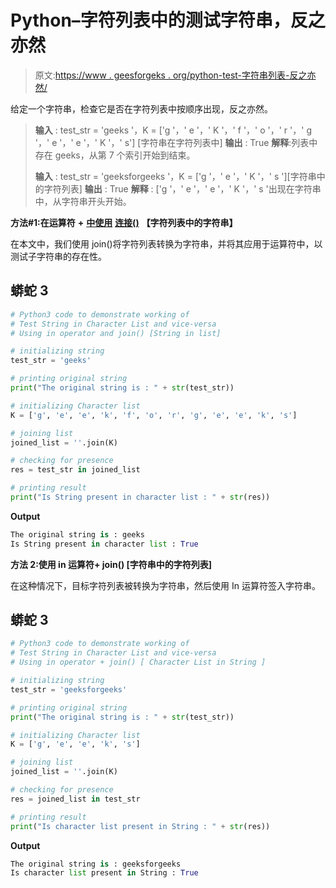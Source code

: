# Python–字符列表中的测试字符串，反之亦然

> 原文:[https://www . geesforgeks . org/python-test-字符串列表-反之亦然/](https://www.geeksforgeeks.org/python-test-string-in-character-list-and-vice-versa/)

给定一个字符串，检查它是否在字符列表中按顺序出现，反之亦然。

> **输入** : test_str = 'geeks '，K = ['g '，' e '，' K '，' f '，' o '，' r '，' g '，' e '，' e '，' K '，' s'] [字符串在字符列表中]
> **输出** : True
> **解释**:列表中存在 geeks，从第 7 个索引开始到结束。
> 
> **输入** : test_str = 'geeksforgeeks '，K = ['g '，' e '，' K '，' s '][字符串中的字符列表]
> **输出** : True
> **解释** : ['g '，' e '，' e '，' K '，' s '出现在字符串中，从字符串开头开始。

**方法#1:在运算符** **+** [**中使用**](https://www.geeksforgeeks.org/join-function-python/) [**连接()**](https://www.geeksforgeeks.org/python-membership-identity-operators-not-not/) **【字符列表中的字符串】**

在本文中，我们使用 join()将字符列表转换为字符串，并将其应用于运算符中，以测试子字符串的存在性。

## 蟒蛇 3

```py
# Python3 code to demonstrate working of
# Test String in Character List and vice-versa
# Using in operator and join() [String in list]

# initializing string
test_str = 'geeks'

# printing original string
print("The original string is : " + str(test_str))

# initializing Character list
K = ['g', 'e', 'e', 'k', 'f', 'o', 'r', 'g', 'e', 'e', 'k', 's']

# joining list
joined_list = ''.join(K)

# checking for presence
res = test_str in joined_list

# printing result
print("Is String present in character list : " + str(res))
```

**Output**

```py
The original string is : geeks
Is String present in character list : True
```

**方法 2:使用 in 运算符+ join() [字符串中的字符列表]**

在这种情况下，目标字符列表被转换为字符串，然后使用 In 运算符签入字符串。

## 蟒蛇 3

```py
# Python3 code to demonstrate working of
# Test String in Character List and vice-versa
# Using in operator + join() [ Character List in String ]

# initializing string
test_str = 'geeksforgeeks'

# printing original string
print("The original string is : " + str(test_str))

# initializing Character list
K = ['g', 'e', 'e', 'k', 's']

# joining list
joined_list = ''.join(K)

# checking for presence
res = joined_list in test_str

# printing result
print("Is character list present in String : " + str(res))
```

**Output**

```py
The original string is : geeksforgeeks
Is character list present in String : True
```